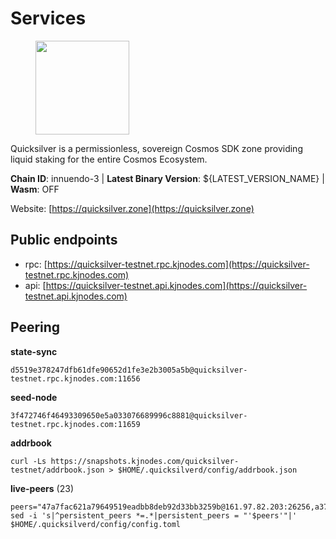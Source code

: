 # Services

<figure><img src="https://raw.githubusercontent.com/kj89/testnet_manuals/main/pingpub/logos/quicksilver.png" width="150" alt=""><figcaption></figcaption></figure>

Quicksilver is a permissionless, sovereign Cosmos SDK zone providing liquid staking for the entire Cosmos Ecosystem.

**Chain ID**: innuendo-3 | **Latest Binary Version**: ${LATEST_VERSION_NAME} | **Wasm**: OFF

Website: [https://quicksilver.zone](https://quicksilver.zone)


## Public endpoints

* rpc: [https://quicksilver-testnet.rpc.kjnodes.com](https://quicksilver-testnet.rpc.kjnodes.com)
* api: [https://quicksilver-testnet.api.kjnodes.com](https://quicksilver-testnet.api.kjnodes.com)

## Peering

**state-sync**

```
d5519e378247dfb61dfe90652d1fe3e2b3005a5b@quicksilver-testnet.rpc.kjnodes.com:11656
```

**seed-node**

```
3f472746f46493309650e5a033076689996c8881@quicksilver-testnet.rpc.kjnodes.com:11659
```

**addrbook**
```
curl -Ls https://snapshots.kjnodes.com/quicksilver-testnet/addrbook.json > $HOME/.quicksilverd/config/addrbook.json
```

**live-peers** (23)
```
peers="47a7fac621a79649519eadbb8deb92d33bb3259b@161.97.82.203:26256,a37474c1f254cd4b16d924327a755c914e8e7d86@65.109.30.53:26656,7fe3007cba4de49584cbdad9489ffecfc9651c57@65.108.79.246:26673,5844010472bac487748336616d450bc9f0cbc57c@65.108.72.175:29656,2096650d8586b858d3369205f3b46ac4c765bc8e@65.109.53.155:26656,392a7ec2683e288866c353b7a8ac9ecc4e7b4bfc@142.165.207.19:16656,8ff8a186fe9cbc70d0f34891fa051f87e561a48b@158.160.0.93:26656,a854277e77b0ac095e53156266cdc39ad4b13b2f@142.132.205.94:15619,c133c4c0c7034c8c345330f394984ad08092fc14@138.201.17.11:27656,0551eaa0db7097274410ee27a71672817e314b83@167.235.245.191:26656,0a3ac40a7a4ce35978c4da97be2eb6974bc3c58b@185.252.233.217:46656,dc88be3a0075ce429a423237abe223a9528ce0df@65.108.204.119:31656,9e4c87dc3a2365fe44ab52a9e22a43cc6378a935@142.132.199.27:21026,5c6bfcfd42e8a4cf7960cf8b1860eed3de17196d@65.108.75.237:2010,532625a997a6f891405202968607f72afe004f15@202.61.225.157:26666,20b6b3f6c0927c14a2348f5e378b98cb8596fc06@34.105.195.160:26656,7b21198feaf0882f09fcbb24060961f434d158a3@35.242.163.107:26656,3da9fbcb9ec210ec1c94ebc49f46fad3d3721e77@65.108.136.39:26651,7d112277450f0a8ef1059e6b334c373a215726ea@23.88.0.170:15619,433f85361545a434ad6b4202e2f373e4894ecf39@142.132.151.99:15619,ba6c461874236d6dc95083886c8bd833d47d5c0a@195.3.221.13:46656,64c58848cae4f3f1cb5d7700d3c225aa21536d28@142.132.155.252:47656,e0f0703e9ce343c46e0ec01b19216715e817b358@65.109.85.170:28656"
sed -i 's|^persistent_peers *=.*|persistent_peers = "'$peers'"|' $HOME/.quicksilverd/config/config.toml
```
